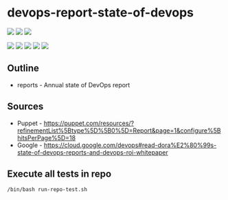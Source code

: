 # devops-report-state-of-devops

![](https://img.shields.io/badge/language-markdown-blue)
![](https://img.shields.io/badge/technology-devops-blue)
![](https://img.shields.io/badge/development%20year-2021-orange)

![](https://img.shields.io/github/languages/top/shijiansu/devops-report-state-of-devops)
![](https://img.shields.io/github/languages/count/shijiansu/devops-report-state-of-devops)
![](https://img.shields.io/github/languages/code-size/shijiansu/devops-report-state-of-devops)
![](https://img.shields.io/github/repo-size/shijiansu/devops-report-state-of-devops)
![](https://img.shields.io/github/last-commit/shijiansu/devops-report-state-of-devops?color=red)

## Outline

- reports - Annual state of DevOps report

## Sources

- Puppet - https://puppet.com/resources/?refinementList%5Btype%5D%5B0%5D=Report&page=1&configure%5BhitsPerPage%5D=18
- Google - https://cloud.google.com/devops#read-dora%E2%80%99s-state-of-devops-reports-and-devops-roi-whitepaper

## Execute all tests in repo

`/bin/bash run-repo-test.sh`
